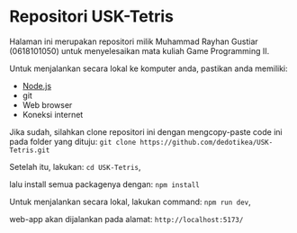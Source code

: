 # Repositori USK-Tetris

Halaman ini merupakan repositori milik Muhammad Rayhan Gustiar (0618101050) untuk menyelesaikan mata kuliah Game Programming II.

Untuk menjalankan secara lokal ke komputer anda, pastikan anda memiliki:

 - [Node.js](https://nodejs.org/en)
 - git
 - Web browser
 - Koneksi internet
 
 Jika sudah, silahkan clone repositori ini dengan mengcopy-paste code ini pada folder yang dituju:
`git clone https://github.com/dedotikea/USK-Tetris.git`

Setelah itu, lakukan:
`cd USK-Tetris`, 

lalu install semua packagenya dengan:
`npm install`

Untuk menjalankan secara lokal, lakukan command:
`npm run dev`, 

web-app akan dijalankan pada alamat:
`http://localhost:5173/`
